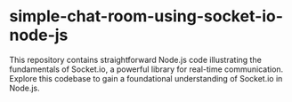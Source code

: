 # simple-chat-room-using-socket-io-node-js
This repository contains straightforward Node.js code illustrating the fundamentals of Socket.io, a powerful library for real-time communication. Explore this codebase to gain a foundational understanding of Socket.io in Node.js.
